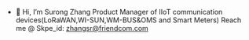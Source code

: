 - 👋 Hi, I’m Surong Zhang
Product Manager of IIoT communication devices(LoRaWAN,WI-SUN,WM-BUS&OMS and Smart Meters)
Reach me @ Skpe_id: zhangsr@friendcom.com
